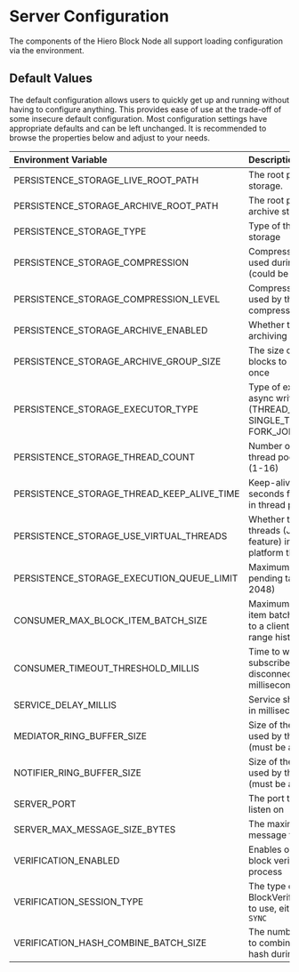 # Server Configuration

The components of the Hiero Block Node all support loading configuration via the
environment.

## Default Values

The default configuration allows users to quickly get up and running without having to configure anything. This provides
ease of use at the trade-off of some insecure default configuration. Most configuration settings have appropriate
defaults and can be left unchanged. It is recommended to browse the properties below and adjust to your needs.

| Environment Variable                       | Description                                                                                  | Default Value                     |
|:-------------------------------------------|:---------------------------------------------------------------------------------------------|:----------------------------------|
| PERSISTENCE_STORAGE_LIVE_ROOT_PATH         | The root path for the live storage.                                                          | /opt/heiro/blocknode/data/live    |
| PERSISTENCE_STORAGE_ARCHIVE_ROOT_PATH      | The root path for the archive storage.                                                       | /opt/hiero/blocknode/data/archive |
| PERSISTENCE_STORAGE_TYPE                   | Type of the persistence storage                                                              | BLOCK_AS_LOCAL_FILE               |
| PERSISTENCE_STORAGE_COMPRESSION            | Compression algorithm used during persistence (could be none as well)                        | ZSTD                              |
| PERSISTENCE_STORAGE_COMPRESSION_LEVEL      | Compression level to be used by the compression algorithm                                    | 3                                 |
| PERSISTENCE_STORAGE_ARCHIVE_ENABLED        | Whether to enable archiving of blocks                                                        | true                              |
| PERSISTENCE_STORAGE_ARCHIVE_GROUP_SIZE     | The size of the group of blocks to be archived at once                                       | 1_000                             |
| PERSISTENCE_STORAGE_EXECUTOR_TYPE          | Type of executor for async writers (THREAD_POOL, SINGLE_THREAD, FORK_JOIN)                   | THREAD_POOL                       |
| PERSISTENCE_STORAGE_THREAD_COUNT           | Number of threads for thread pool executor (1-16)                                            | 6                                 |
| PERSISTENCE_STORAGE_THREAD_KEEP_ALIVE_TIME | Keep-alive time in seconds for idle threads in thread pool                                   | 60                                |
| PERSISTENCE_STORAGE_USE_VIRTUAL_THREADS    | Whether to use virtual threads (Java 21 feature) instead of platform threads                 | false                             |
| PERSISTENCE_STORAGE_EXECUTION_QUEUE_LIMIT  | Maximum queue size for pending tasks (64-2048)                                               | 1024                              |
| CONSUMER_MAX_BLOCK_ITEM_BATCH_SIZE         | Maximum size of block item batches streamed to a client for closed-range historical requests | 250                               |
| CONSUMER_TIMEOUT_THRESHOLD_MILLIS          | Time to wait for subscribers before disconnecting in milliseconds                            | 1500                              |
| SERVICE_DELAY_MILLIS                       | Service shutdown delay in milliseconds                                                       | 500                               |
| MEDIATOR_RING_BUFFER_SIZE                  | Size of the ring buffer used by the mediator (must be a power of 2)                          | 4096                              |
| NOTIFIER_RING_BUFFER_SIZE                  | Size of the ring buffer used by the notifier (must be a power of 2)                          | 2048                              |
| SERVER_PORT                                | The port the server will listen on                                                           | 8080                              |
| SERVER_MAX_MESSAGE_SIZE_BYTES              | The maximum size of a message frame in bytes                                                 | 1048576                           |
| VERIFICATION_ENABLED                       | Enables or disables the block verification process                                           | true                              |
| VERIFICATION_SESSION_TYPE                  | The type of BlockVerificationSession to use, either `ASYNC` or `SYNC`                        | ASYNC                             |
| VERIFICATION_HASH_COMBINE_BATCH_SIZE       | The number of hashes to combine into a single hash during verification                       | 32                                |
